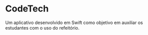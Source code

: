 # CodeTech
Um aplicativo desenvolvido em Swift como objetivo em auxiliar os estudantes com o uso do refeitório.
